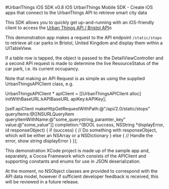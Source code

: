 #UrbanThings iOS SDK v0.8
iOS UrbanThings Mobile SDK - Create iOS apps that connect to the UrbanThings API to retrieve smart city data

This SDK allows you to quickly get up-and-running with an iOS-friendly client to access the [Urban Things API / Bristol API](https://portal-bristol.api.urbanthings.i)o

This demonstration app makes a request to the API endpoint `/static/stops` to retrieve all car parks in Bristol, United Kingdom and display them within a UITableView.
 
 If a table row is tapped, the object is passed to the DetailViewController and a second API request is made to determine the live ResourceStatus of the car park, i.e. its current occupancy.
 
 Note that making an API Request is as simple as using the supplied UrbanThingsAPIClient class, e.g.

 UrbanThingsAPIClient * apiClient = [[UrbanThingsAPIClient alloc] initWithBaseURL:kAPIBaseURL apiKey:kAPIKey];
 
 [self.apiClient makeHttpGetRequestWithPath:@"/api/2.0/static/stops"
    queryItems:@[[NSURLQueryItem queryItemWithName:@"some_querystring_paramter_key" value:@"some_value"]]
 completion:^(BOOL success, NSString *displayError, id responseObject) {
   if (success)
   {
     // Do something with responseObject, which will be either an NSArray or a NSDictionary
   }
   else
   {
     // Handle the error, show string displayError
   }
 }];

 
 This demonstration XCode project is made up of the sample app and, separately, a Cocoa Framework which consists of the APIClient and supporting constants and enums for use in JSON deserialization.
 
 At the moment, no NSObject classes are provided to correspond with the API data model, however if sufficient developer feedback is received, this will be reviewed in a future release.
